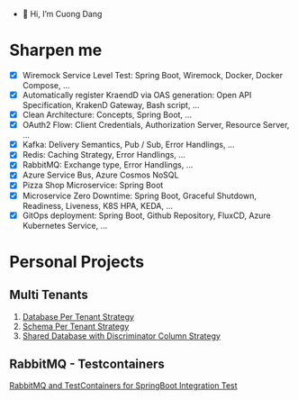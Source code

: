 - 👋 Hi, I’m Cuong Dang

# Sharpen me

- [x] Wiremock Service Level Test: Spring Boot, Wiremock, Docker, Docker Compose, ...
- [x] Automatically register KraendD via OAS generation: Open API Specification, KrakenD Gateway, Bash script, ...
- [x] Clean Architecture: Concepts, Spring Boot, ...
- [x] OAuth2 Flow: Client Credentials, Authorization Server, Resource Server, ... 
- [x] Kafka: Delivery Semantics, Pub / Sub, Error Handlings, ...
- [x] Redis: Caching Strategy, Error Handlings, ...
- [x] RabbitMQ: Exchange type, Error Handlings, ...
- [x] Azure Service Bus, Azure Cosmos NoSQL
- [x] Pizza Shop Microservice: Spring Boot
- [x] Microservice Zero Downtime: Spring Boot, Graceful Shutdown, Readiness, Liveness, K8S HPA, KEDA, ...
- [x] GitOps deployment: Spring Boot, Github Repository, FluxCD, Azure Kubernetes Service, ...

# Personal Projects
## Multi Tenants
1. [Database Per Tenant Strategy](https://github.com/cuongquocdang/database-per-tenant)
2. [Schema Per Tenant Strategy](https://github.com/cuongquocdang/schema-per-tenant)
3. [Shared Database with Discriminator Column Strategy](https://github.com/cuongquocdang/shared-database-discriminator-column)

## RabbitMQ - Testcontainers
[RabbitMQ and TestContainers for SpringBoot Integration Test](https://github.com/cuongquocdang/rabbitmq-testcontainers-springboot)
